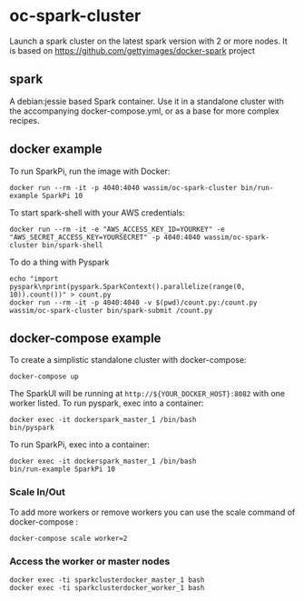 # oc-spark-cluster
Launch a spark cluster on the latest spark version with 2 or more nodes. 
It is based on https://github.com/gettyimages/docker-spark project 

## spark
A debian:jessie based Spark container. Use it in a standalone cluster with the accompanying docker-compose.yml, or as a base for more complex recipes.

## docker example
To run SparkPi, run the image with Docker:
```
docker run --rm -it -p 4040:4040 wassim/oc-spark-cluster bin/run-example SparkPi 10
```

To start spark-shell with your AWS credentials:
```
docker run --rm -it -e "AWS_ACCESS_KEY_ID=YOURKEY" -e "AWS_SECRET_ACCESS_KEY=YOURSECRET" -p 4040:4040 wassim/oc-spark-cluster bin/spark-shell
```

To do a thing with Pyspark
```
echo "import pyspark\nprint(pyspark.SparkContext().parallelize(range(0, 10)).count())" > count.py
docker run --rm -it -p 4040:4040 -v $(pwd)/count.py:/count.py wassim/oc-spark-cluster bin/spark-submit /count.py
```

## docker-compose example
To create a simplistic standalone cluster with docker-compose:

```
docker-compose up
```

The SparkUI will be running at `http://${YOUR_DOCKER_HOST}:8082` with one worker listed. To run pyspark, exec into a container:

```
docker exec -it dockerspark_master_1 /bin/bash
bin/pyspark
```

To run SparkPi, exec into a container:

```
docker exec -it dockerspark_master_1 /bin/bash
bin/run-example SparkPi 10
```

### Scale In/Out
To add more workers or remove workers you can use the scale command of docker-compose : 
```
docker-compose scale worker=2
```

### Access the worker or master nodes

```
docker exec -ti sparkclusterdocker_master_1 bash
docker exec -ti sparkclusterdocker_worker_1 bash
```
